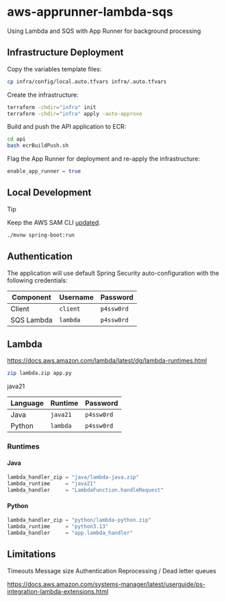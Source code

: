 # aws-apprunner-lambda-sqs

Using Lambda and SQS with App Runner for background processing

## Infrastructure Deployment

Copy the variables template files:

```sh
cp infra/config/local.auto.tfvars infra/.auto.tfvars
```

Create the infrastructure:

```sh
terraform -chdir="infra" init
terraform -chdir="infra" apply -auto-approve
```

Build and push the API application to ECR:

```sh
cd api
bash ecrBuildPush.sh
```

Flag the App Runner for deployment and re-apply the infrastructure:

```terraform
enable_app_runner = true
```

## Local Development

> [!TIP]
> Keep the AWS SAM CLI [updated](https://docs.aws.amazon.com/serverless-application-model/latest/developerguide/manage-sam-cli-versions.html).

```sh
./mvnw spring-boot:run
```


## Authentication

The application will use default Spring Security auto-configuration with the following credentials:

| Component | Username | Password |
|-----------|----------|----------|
| Client     | `client`  | `p4ssw0rd`  |
| SQS Lambda | `lambda`  | `p4ssw0rd`  |

## Lambda

https://docs.aws.amazon.com/lambda/latest/dg/lambda-runtimes.html

```sh
zip lambda.zip app.py
```


java21

| Language  | Runtime | Password |
|-----------|----------|----------|
| Java   | `java21`  | `p4ssw0rd`  |
| Python | `lambda`  | `p4ssw0rd`  |

### Runtimes

#### Java

```terraform
lambda_handler_zip = "java/lambda-java.zip"
lambda_runtime     = "java21"
lambda_handler     = "LambdaFunction.handleRequest"
```

#### Python

```terraform
lambda_handler_zip = "python/lambda-python.zip"
lambda_runtime     = "python3.13"
lambda_handler     = "app.lambda_handler"
```

## Limitations

Timeouts
Message size
Authentication
Reprocessing / Dead letter queues



https://docs.aws.amazon.com/systems-manager/latest/userguide/ps-integration-lambda-extensions.html
